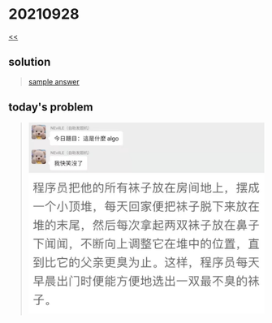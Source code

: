 # 20210928

[<<](../README.md)

## solution

>[sample answer](./solution_0.md)

## today's problem

>![img_0.jpg](./img_0.jpg)
>![img_1.jpg](./img_1.jpg)
